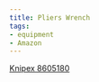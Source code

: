 ```yaml
---
title: Pliers Wrench
tags:
- equipment
- Amazon
---
```

[Knipex 8605180](https://www.amazon.com/dp/B01N3AE1HV/ref=nosim?tag=ffwf0f-20)